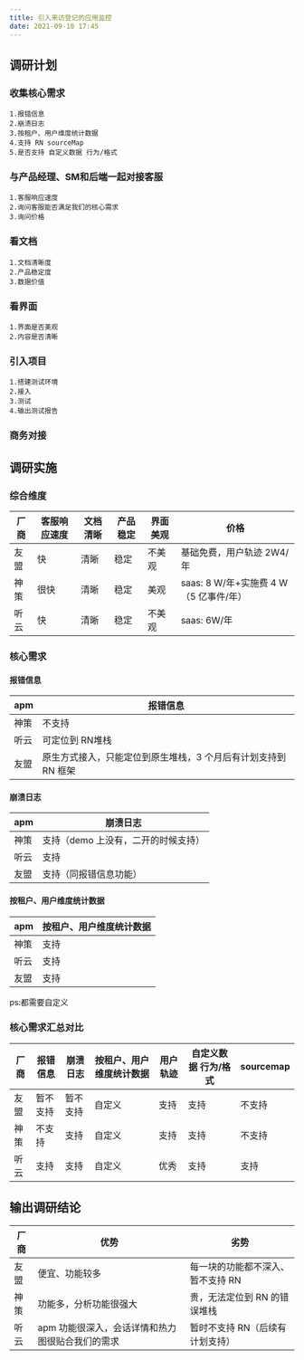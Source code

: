 ```yaml
---
title: 引入来访登记的应用监控
date: 2021-09-10 17:45
---
```

## 调研计划

### 收集核心需求
    1.报错信息
    2.崩溃日志
    3.按租户、用户维度统计数据
    4.支持 RN sourceMap
    5.是否支持 自定义数据 行为/格式
### 与产品经理、SM和后端一起对接客服
    1.客服响应速度
    2.询问客服能否满足我们的核心需求
    3.询问价格
### 看文档
    1.文档清晰度
    2.产品稳定度
    3.数据价值
### 看界面
    1.界面是否美观
    2.内容是否清晰
### 引入项目
    1.搭建测试环境
    2.接入
    3.测试
    4.输出测试报告
### 商务对接

## 调研实施

### 综合维度
|   厂商   |   客服响应速度   |   文档清晰   |   产品稳定   |   界面美观   | 价格|
|----| ---- |----| ---- |----| ---- |
|   友盟   | 快 |清晰|稳定| 不美观 | 基础免费，用户轨迹 2W4/年 |      
|   神策   | 很快  |清晰  |  稳定 |美观|   saas: 8 W/年+实施费 4 W （5 亿事件/年）   |    
|   听云   |快| 清晰 | 稳定 | 不美观| saas: 6W/年|   

### 核心需求
#### 报错信息
|apm| 报错信息|
|----| ---- |
|神策|  不支持 |
|听云| 可定位到 RN堆栈 | 
|友盟| 原生方式接入，只能定位到原生堆栈，3 个月后有计划支持到 RN 框架|

#### 崩溃日志

|apm|崩溃日志|
|----| ---- |
|神策| 支持（demo 上没有，二开的时候支持） |
|听云| 支持 | 
|友盟| 支持（同报错信息功能）|

####  按租户、用户维度统计数据

|apm| 按租户、用户维度统计数据|
|----| ---- |
|神策| 支持 |
|听云| 支持 | 
|友盟| 支持 |

ps:都需要自定义

### 核心需求汇总对比
|厂商 |报错信息|崩溃日志|按租户、用户维度统计数据|   用户轨迹   |   自定义数据 行为/格式|sourcemap|   
|----| ---- |----| ---- |----| ---- | ----|
|友盟| 暂不支持 |暂不支持|自定义|支持|支持|不支持|   
|神策|不支持 |支持| 自定义 |支持|支持|不支持|   
|听云|支持|支持|自定义|优秀|支持|支持|   

## 输出调研结论
|厂商|优势|劣势| 
|----| ---- |----|
|友盟|便宜、功能较多|每一块的功能都不深入、暂不支持 RN|
|神策|功能多，分析功能很强大|贵，无法定位到 RN 的错误堆栈|
|听云|apm 功能很深入，会话详情和热力图很贴合我们的需求|暂时不支持 RN（后续有计划支持）|


